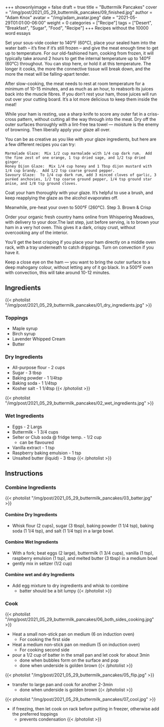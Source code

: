 
+++
showonlyimage = false
draft = true
title = "Buttermilk Pancakes"
cover = "/img/post/2021_05_29_buttermilk_pancakes/09_finished.jpg"
author = "Adam Knox"
avatar = "/img/adam_avatar.jpeg"
date = "2021-05-29T01:01:00-06:00"
weight = 0
categories = ["Recipe"]
tags = ["Desert", "Breakfast", "Sugar", "Food", "Recipe"]
+++
Recipes without the 10000 word essays
<!--more-->

Set your sous-vide cooker to 140°F (60°C), place your sealed ham into the water bath – it’s fine if it’s still frozen – and give the meat enough time to get up to temperature.  For our old-fashioned ham, cooking from frozen, it will typically take around 2 hours to get the internal temperature up to 140°F (60°C) throughout.  You can stop here, or hold it at this temperature.  The longer it cooks, the more the connective tissue will break down, and the more the meat will be falling-apart tender.


After slow-cooking, the meat needs to rest at room temperature for a minimum of 10-15 minutes, and as much as an hour, to reabsorb its juices back into the muscle fibres.  If you don’t rest your ham, those juices will run out over your cutting board.  It’s a lot more delicious to keep them inside the meat!

While your ham is resting, use a sharp knife to score any outer fat in a criss-cross pattern, without cutting all the way through into the meat.  Dry off the outer surfaces thoroughly with a lint-free tea towel — moisture is the enemy of browning.  Then liberally apply your glaze all over.

You can be as creative as you like with your glaze ingredients, but here are a few different recipes you can try:

    Marmalade Glaze:  Mix 1/2 cup marmalade with 1/4 cup dark rum.  Add the fine zest of one orange, 1 tsp dried sage, and 1/2 tsp dried ginger.
    Honey Dijon Glaze:  Mix 1/4 cup honey and 1 Tbsp dijon mustard with 1/4 cup brandy.  Add 1/2 tsp coarse ground pepper.
    Savoury Glaze:  To 1/4 cup dark rum, add 3 minced cloves of garlic, 3 puréed anchovies, 1/2 tsp coarse ground pepper, 1/4 tsp ground star anise, and 1/8 tsp ground cloves.
Coat your ham thoroughly with your glaze.  It’s helpful to use a brush, and keep reapplying the glaze as the alcohol evaporates off.

Meanwhile, pre-heat your oven to 500°F (260°C).
Step 3.  Brown & Crisp

Order your organic fresh country hams online from Whispering Meadows, with delivery to your door.The last step, just before serving, is to brown your ham in a very hot oven.  This gives it a dark, crispy crust, without overcooking any of the interior.

You’ll get the best crisping if you place your ham directly on a middle oven rack, with a tray underneath to catch drippings.  Turn on convection if you have it.

Keep a close eye on the ham — you want to bring the outer surface to a deep mahogany colour, without letting any of it go black.  In a 500°F oven with convection, this will take around 10-12 minutes.

## Ingredients
{{< photolist "/img/post/2021_05_29_buttermilk_pancakes/01_dry_ingredients.jpg" >}}
### Toppings
* Maple syrup
* Birch syrup
* Lavender Whipped Cream
* Butter

### Dry Ingredients
* All-purpose flour - 2 cups
* Sugar - 3 tbsp
* Baking powder - 1 1/4tsp
* Baking soda - 1 1/4tsp
* Kosher salt - 1 1/4tsp
{{< /photolist >}}

{{< photolist "/img/post/2021_05_29_buttermilk_pancakes/02_wet_ingredients.jpg" >}}
### Wet Ingredients
* Eggs - 2 Largs
* Buttermilk - 1 3/4 cups
* Selter or Club soda @ fridge temp. - 1/2 cup
  * can be flavoured
* Vanilla extract - 1 tsp
* Raspberry baking emulsion - 1 tsp
* Unsalted butter (liquid) - 3 tbsp
{{< /photolist >}}

## Instructions

### Combine Ingredients
{{< photolist "/img/post/2021_05_29_buttermilk_pancakes/03_batter.jpg" >}}
#### Combine Dry Ingredients
* Whisk flour (2 cups), sugar (3 tbsp), baking powder (1 1/4 tsp), baking soda (1 1/4 tsp), and salt (1 1/4 tsp) in a large bowl.

#### Combine Wet Ingredients
* With a fork; beat eggs (2 large), buttermilk (1 3/4 cups), vanilla (1 tsp), raspberry emulsion  (1 tsp), and melted butter (3 tbsp) in a medium bowl
* gently mix in seltzer (1/2 cup)

#### Combine wet and dry Ingredients
* Add egg mixture to dry ingredients and whisk to combine
  * batter should be a bit lumpy
{{< /photolist >}}

### Cook
{{< photolist "/img/post/2021_05_29_buttermilk_pancakes/06_both_sides_cooking.jpg" >}}
* Heat a small non-stick pan on medium (6 on induction oven)
  * For cooking the first side
* Heat a medium non-stick pan on medium (5 on induction oven)
  * For cooking second side
* pour a 1/2 cup of batter in the small pan and let cook for about 3min
  * done when bubbles form on the surface and pop
  * done when underside is golden brown
{{< /photolist >}}

{{< photolist "/img/post/2021_05_29_buttermilk_pancakes/05_flip.jpg" >}}
* transfer to large pan and cook for another 2-3min
  * done when underside is golden brown
{{< /photolist >}}

{{< photolist "/img/post/2021_05_29_buttermilk_pancakes/07_cool.jpg" >}}
* if freezing, then let cook on rack before putting in freezer, otherwise add the preferred toppings
  * prevents condensation
{{< /photolist >}}